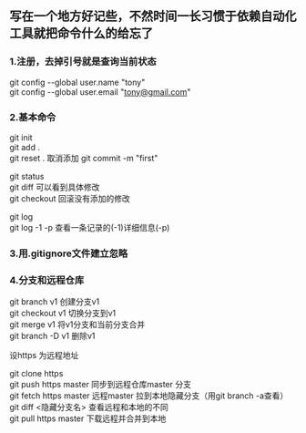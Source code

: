  写在一个地方好记些，不然时间一长习惯于依赖自动化工具就把命令什么的给忘了  
 --
### 1.注册，去掉引号就是查询当前状态  
git config --global user.name "tony"  
git config --global user.email "tony@gmail.com"

### 2.基本命令  
git init  
git add .  
git reset .  	取消添加
git commit -m "first"  

git status  
git diff <dirname>      		可以看到具体修改  
git checkout <dirname>  		回滚没有添加的修改  

git log   
git log <commitid> -1 -p  		查看一条记录的(-1)详细信息(-p)



### 3.用.gitignore文件建立忽略  

### 4.分支和远程仓库  
git branch v1 创建分支v1  
git checkout v1 切换分支到v1  
git merge v1 将v1分支和当前分支合并  
git branch -D v1 删除v1  

设https 为远程地址  

git clone https  
git push https master 同步到远程仓库master 分支  
git fetch https master 远程master 拉到本地隐藏分支（用git branch -a查看）
git diff <隐藏分支名> 查看远程和本地的不同  
git pull https master  下载远程并合并到本地
